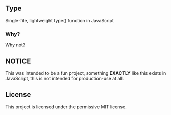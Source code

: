 ## Type
Single-file, lightweight type() function in JavaScript

### Why?
Why not?

## NOTICE
This was intended to be a fun project, something **EXACTLY** like this exists in JavaScript, this is not intended for production-use at all.

## License
This project is licensed under the permissive MIT license.
